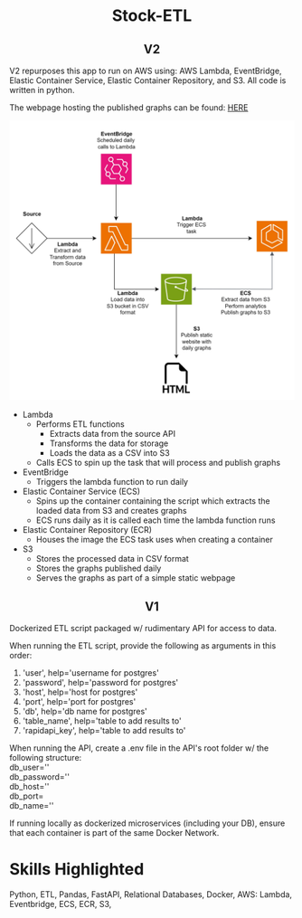 <h1 style="text-align: center"> Stock-ETL</h1>

<h2 style="text-align: center">V2</h2>

V2 repurposes this app to run on AWS using: AWS Lambda, EventBridge, Elastic Container Service, Elastic Container Repository, and S3. All code is written in python. 

The webpage hosting the published graphs can be found: <a href="http://stock-data-buck1.s3-website.us-east-2.amazonaws.com/">HERE</a>

![Project Architecture Diagram](stock-etl-v2.jpg "Project Architecture Diagram")

- Lambda
  - Performs ETL functions
    - Extracts data from the source API
    - Transforms the data for storage
    - Loads the data as a CSV into S3
  - Calls ECS to spin up the task that will process and publish graphs
- EventBridge
  - Triggers the lambda function to run daily
- Elastic Container Service (ECS)
  - Spins up the container containing the script which extracts the loaded data from S3 and creates graphs 
  - ECS runs daily as it is called each time the lambda function runs
- Elastic Container Repository (ECR)
  - Houses the image the ECS task uses when creating a container
- S3
  - Stores the processed data in CSV format
  - Stores the graphs published daily
  - Serves the graphs as part of a simple static webpage




<h2 style="text-align: center">V1</h2>
Dockerized ETL script packaged w/ rudimentary API for access to data. 

When running the ETL script, provide the following as arguments in this order:
1. 'user', help='username for postgres'
2. 'password', help='password for postgres'
3. 'host', help='host for postgres'
4. 'port', help='port for postgres'
5. 'db', help='db name for postgres'
6. 'table_name', help='table to add results to'
7. 'rapidapi_key', help='table to add results to'

When running the API, create a .env file in the API's root folder w/ the following structure:\
db_user=''\
db_password=''\
db_host=''\
db_port=\
db_name=''

If running locally as dockerized microservices (including your DB), ensure that each container is part of the same Docker Network. 


# Skills Highlighted
Python, ETL, Pandas, FastAPI, Relational Databases, Docker, AWS: Lambda, Eventbridge, ECS, ECR, S3, 
